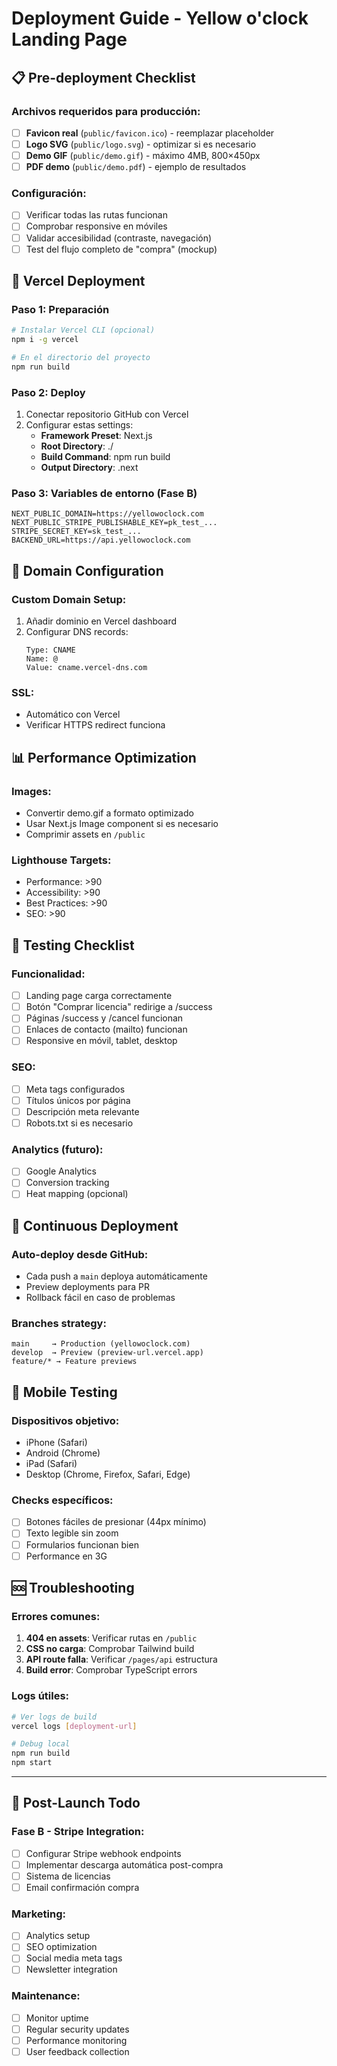 # Deployment Guide - Yellow o'clock Landing Page

## 📋 Pre-deployment Checklist

### Archivos requeridos para producción:
- [ ] **Favicon real** (`public/favicon.ico`) - reemplazar placeholder
- [ ] **Logo SVG** (`public/logo.svg`) - optimizar si es necesario
- [ ] **Demo GIF** (`public/demo.gif`) - máximo 4MB, 800×450px
- [ ] **PDF demo** (`public/demo.pdf`) - ejemplo de resultados

### Configuración:
- [ ] Verificar todas las rutas funcionan
- [ ] Comprobar responsive en móviles
- [ ] Validar accesibilidad (contraste, navegación)
- [ ] Test del flujo completo de "compra" (mockup)

## 🚀 Vercel Deployment

### Paso 1: Preparación
```bash
# Instalar Vercel CLI (opcional)
npm i -g vercel

# En el directorio del proyecto
npm run build
```

### Paso 2: Deploy
1. Conectar repositorio GitHub con Vercel
2. Configurar estas settings:
   - **Framework Preset**: Next.js
   - **Root Directory**: ./
   - **Build Command**: npm run build
   - **Output Directory**: .next

### Paso 3: Variables de entorno (Fase B)
```env
NEXT_PUBLIC_DOMAIN=https://yellowoclock.com
NEXT_PUBLIC_STRIPE_PUBLISHABLE_KEY=pk_test_...
STRIPE_SECRET_KEY=sk_test_...
BACKEND_URL=https://api.yellowoclock.com
```

## 🔧 Domain Configuration

### Custom Domain Setup:
1. Añadir dominio en Vercel dashboard
2. Configurar DNS records:
   ```
   Type: CNAME
   Name: @
   Value: cname.vercel-dns.com
   ```

### SSL:
- Automático con Vercel
- Verificar HTTPS redirect funciona

## 📊 Performance Optimization

### Images:
- Convertir demo.gif a formato optimizado
- Usar Next.js Image component si es necesario
- Comprimir assets en `/public`

### Lighthouse Targets:
- Performance: >90
- Accessibility: >90
- Best Practices: >90
- SEO: >90

## 🧪 Testing Checklist

### Funcionalidad:
- [ ] Landing page carga correctamente
- [ ] Botón "Comprar licencia" redirige a /success
- [ ] Páginas /success y /cancel funcionan
- [ ] Enlaces de contacto (mailto) funcionan
- [ ] Responsive en móvil, tablet, desktop

### SEO:
- [ ] Meta tags configurados
- [ ] Títulos únicos por página
- [ ] Descripción meta relevante
- [ ] Robots.txt si es necesario

### Analytics (futuro):
- [ ] Google Analytics
- [ ] Conversion tracking
- [ ] Heat mapping (opcional)

## 🔄 Continuous Deployment

### Auto-deploy desde GitHub:
- Cada push a `main` deploya automáticamente
- Preview deployments para PR
- Rollback fácil en caso de problemas

### Branches strategy:
```
main     → Production (yellowoclock.com)
develop  → Preview (preview-url.vercel.app)
feature/* → Feature previews
```

## 📱 Mobile Testing

### Dispositivos objetivo:
- iPhone (Safari)
- Android (Chrome)
- iPad (Safari)
- Desktop (Chrome, Firefox, Safari, Edge)

### Checks específicos:
- [ ] Botones fáciles de presionar (44px mínimo)
- [ ] Texto legible sin zoom
- [ ] Formularios funcionan bien
- [ ] Performance en 3G

## 🆘 Troubleshooting

### Errores comunes:
1. **404 en assets**: Verificar rutas en `/public`
2. **CSS no carga**: Comprobar Tailwind build
3. **API route falla**: Verificar `/pages/api` estructura
4. **Build error**: Comprobar TypeScript errors

### Logs útiles:
```bash
# Ver logs de build
vercel logs [deployment-url]

# Debug local
npm run build
npm start
```

---

## 🎯 Post-Launch Todo

### Fase B - Stripe Integration:
- [ ] Configurar Stripe webhook endpoints
- [ ] Implementar descarga automática post-compra
- [ ] Sistema de licencias
- [ ] Email confirmación compra

### Marketing:
- [ ] Analytics setup
- [ ] SEO optimization
- [ ] Social media meta tags
- [ ] Newsletter integration

### Maintenance:
- [ ] Monitor uptime
- [ ] Regular security updates
- [ ] Performance monitoring
- [ ] User feedback collection
